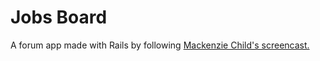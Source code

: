 # Jobs Board

A forum app made with Rails by following [Mackenzie Child's screencast.](https://mackenziechild.me/12-in-12/7/)